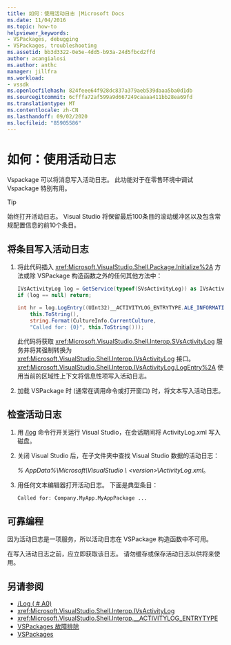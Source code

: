 ```yaml
---
title: 如何：使用活动日志 |Microsoft Docs
ms.date: 11/04/2016
ms.topic: how-to
helpviewer_keywords:
- VSPackages, debugging
- VSPackages, troubleshooting
ms.assetid: bb3d3322-0e5e-4dd5-b93a-24d5fbcd2ffd
author: acangialosi
ms.author: anthc
manager: jillfra
ms.workload:
- vssdk
ms.openlocfilehash: 824feee64f928dc837a379aeb539daaa5ba0d1db
ms.sourcegitcommit: 6cfffa72af599a9d667249caaaa411bb28ea69fd
ms.translationtype: MT
ms.contentlocale: zh-CN
ms.lasthandoff: 09/02/2020
ms.locfileid: "85905586"
---
```

# <a name="how-to-use-the-activity-log"></a>如何：使用活动日志
Vspackage 可以将消息写入活动日志。 此功能对于在零售环境中调试 Vspackage 特别有用。

> [!TIP]
> 始终打开活动日志。 Visual Studio 将保留最后100条目的滚动缓冲区以及包含常规配置信息的前10个条目。

## <a name="to-write-an-entry-to-the-activity-log"></a>将条目写入活动日志

1. 将此代码插入 <xref:Microsoft.VisualStudio.Shell.Package.Initialize%2A> 方法或除 VSPackage 构造函数之外的任何其他方法中：

    ```csharp
    IVsActivityLog log = GetService(typeof(SVsActivityLog)) as IVsActivityLog;
    if (log == null) return;

    int hr = log.LogEntry((UInt32)__ACTIVITYLOG_ENTRYTYPE.ALE_INFORMATION,
        this.ToString(),
        string.Format(CultureInfo.CurrentCulture,
        "Called for: {0}", this.ToString()));
    ```

     此代码将获取 <xref:Microsoft.VisualStudio.Shell.Interop.SVsActivityLog> 服务并将其强制转换为 <xref:Microsoft.VisualStudio.Shell.Interop.IVsActivityLog> 接口。 <xref:Microsoft.VisualStudio.Shell.Interop.IVsActivityLog.LogEntry%2A> 使用当前的区域性上下文将信息性项写入活动日志。

2. 加载 VSPackage 时 (通常在调用命令或打开窗口) 时，将文本写入活动日志。

## <a name="to-examine-the-activity-log"></a>检查活动日志

1. 用 [/log](../ide/reference/log-devenv-exe.md) 命令行开关运行 Visual Studio，在会话期间将 ActivityLog.xml 写入磁盘。

2. 关闭 Visual Studio 后，在子文件夹中查找 Visual Studio 数据的活动日志：

   <em> *% AppData%</em>\Microsoft\VisualStudio \\ \<version>\ActivityLog.xml*。

3. 用任何文本编辑器打开活动日志。 下面是典型条目：

   ```
   Called for: Company.MyApp.MyAppPackage ...
   ```

## <a name="robust-programming"></a>可靠编程

因为活动日志是一项服务，所以活动日志在 VSPackage 构造函数中不可用。

在写入活动日志之前，应立即获取该日志。 请勿缓存或保存活动日志以供将来使用。

## <a name="see-also"></a>另请参阅

- [/Log ( # A0) ](../ide/reference/log-devenv-exe.md)
- <xref:Microsoft.VisualStudio.Shell.Interop.IVsActivityLog>
- <xref:Microsoft.VisualStudio.Shell.Interop.__ACTIVITYLOG_ENTRYTYPE>
- [VSPackages 故障排除](../extensibility/troubleshooting-vspackages.md)
- [VSPackages](../extensibility/internals/vspackages.md)
